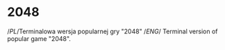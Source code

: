 # 2048
/*PL*/Terminalowa wersja popularnej gry "2048"
/*ENG*/ Terminal version of popular game "2048".
